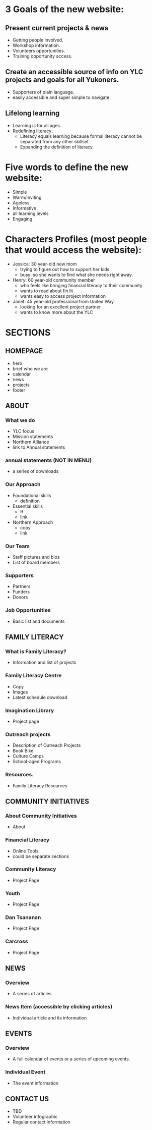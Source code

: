 # 3 Goals of the new website:

## Present current projects & news

- Getting people involved.
- Workshop information.
- Volunteers opportunities.
- Training opportunity access.

## Create an accessible source of info on YLC projects and goals for all Yukoners.

- Supporters of plain language.
- easily accessible and super simple to navigate.

## Lifelong learning

- Learning is for all ages.
- Redefining literacy:
  - Literacy equals learning because formal literacy cannot be separated from any other skillset.
  - Expanding the definition of literacy.

# Five words to define the new website:

- Simple
- Warm/inviting
- Ageless
- Informative
- all learning levels
- Engaging

# Characters Profiles (most people that would access the website):

- Jessica: 30 year-old new mom
  - trying to figure out how to support her kids
  - busy: so she wants to find what she needs right away.
- Henry: 60 year-old community member
  - who feels like bringing financial literacy to their community
  - wants to read about fin lit
  - wants easy to access project information
- Janet: 45 year-old professional from United Way
  - looking for an excellent project partner
  - wants to know more about the YLC

# SECTIONS

## HOMEPAGE

- hero
- brief who we are
- calendar
- news
- projects
- footer

## ABOUT

### What we do

- YLC focus
- Mission statements
- Northern Alliance
- link to Annual statements

### annual statements (NOT IN MENU)

- a series of downloads

### Our Approach

- Foundational skills
  - definition
- Essential skills
  - 9
  - link
- Northern Approach
  - copy
  - link

### Our Team

- Staff pictures and bios
- List of board members

### Supporters

- Partners
- Funders
- Donors

### Job Opportunities

- Basic list and documents

## FAMILY LITERACY

### What is Family Literacy?

- Information and list of projects

### Family Literacy Centre

- Copy
- Images
- Latest schedule download

### Imagination Library

- Project page

### Outreach projects

- Description of Outreach Projects
- Book Bike
- Culture Camps
- School-aged Programs

### Resources.

- Family Literacy Resources

## COMMUNITY INITIATIVES

### About Community Initiatives

- About

### Financial Literacy

- Online Tools
- could be separate sections

### Community Literacy

- Project Page

### Youth

- Project Page

### Dan Tsananan

- Project Page

### Carcross

- Project Page

## NEWS

### Overview

- A series of articles.

### News Item (accessible by clicking articles)

- Individual article and its information

## EVENTS

### Overview

- A full calendar of events or a series of upcoming events.

### Individual Event

- The event information

## CONTACT US

- TBD
- Volunteer infographic
- Regular contact information
